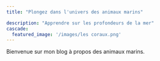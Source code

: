 ```yaml
---
title: "Plongez dans l'univers des animaux marins"

description: "Apprendre sur les profondeurs de la mer"
cascade:
  featured_image: '/images/les coraux.png'
---
```

Bienvenue sur mon blog à propos des animaux marins.
